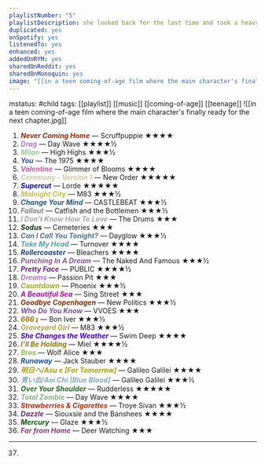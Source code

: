 ```yaml
---
playlistNumber: "5"
playlistDescription: she looked back for the last time and took a heavy sigh—she knew it’ll never be the same again.
duplicated: yes
onSpotify: yes
listenedTo: yes
enhanced: yes
addedOnRYM: yes
sharedOnReddit: yes
sharedOnMonoquin: yes
image: "[[in a teen coming-of-age film where the main character's finally ready for the next chapter.jpg]]"
---
```


mstatus: #child 
tags: [[playlist]] [[music]] [[coming-of-age]] [[teenage]] 
![[in a teen coming-of-age film where the main character's finally ready for the next chapter.jpg]]

1. <b><i><span style="color:#9E2900">Never Coming Home</span></b></i> — Scruffpuppie ★★★★
2. <b><i><span style="color:#AF7FCA">Drag</span></b></i> — Day Wave ★★★★½
3. <b><i><span style="color:#96CA97">Milan</span></b></i> — High Highs ★★★½
4. <b><i><span style="color:#2E52BB">You</span></b></i> — The 1975 ★★★★
5. <b><i><span style="color:#D456B3">Valentine</span></b></i> — Glimmer of Blooms ★★★★
6. <b><i><span style="color:#CECB9E">Ceremony - Version 1</span></b></i> — New Order ★★★★★
7. <b><i><span style="color:#1008CB">Supercut</span></b></i> — Lorde ★★★★★
8. <b><i><span style="color:#C8C245">Midnight City</span></b></i> — M83 ★★★½
9. <b><i><span style="color:#245A89">Change Your Mind</span></b></i> — CASTLEBEAT ★★★½
10. <b><i><span style="color:#838383">Fallout</span></b></i> — Catfish and the Bottlemen ★★★½
11. <b><i><span style="color:#A9A9A9">I Don’t Know How To Love</span></b></i> — The Drums ★★★
12. <b><i><span style="color:#143116">Sodus</span></b></i> — Cemeteries ★★★
13. <b><i><span style="color:#537592">Can I Call You Tonight?</span></b></i> — Dayglow ★★★½
14. <b><i><span style="color:#57A0A7">Take My Head</span></b></i> — Turnover ★★★★
15. <b><i><span style="color:#1F4180">Rollercoaster</span></b></i> — Bleachers ★★★★
16. <b><i><span style="color:#855C94">Punching In A Dream</span></b></i> — The Naked And Famous ★★★½
17. <b><i><span style="color:#6C258A">Pretty Face</span></b></i> — PUBLIC ★★★★½
18. <b><i><span style="color:#AC7CBC">Dreams</span></b></i> — Passion Pit ★★★
19. <b><i><span style="color:#9DB020">Countdown</span></b></i> — Phoenix ★★★½
20. <b><i><span style="color:#B907BD">A Beautiful Sea</span></b></i> — Sing Street ★★★
21. <b><i><span style="color:#842F00">Goodbye Copenhagen</span></b></i> — New Politics ★★★½
22. <b><i><span style="color:#7E4FA0">Who Do You Know</span></b></i> — VVOES ★★★
23. <b><i><span style="color:#A27603">666 ʇ</span></b></i> — Bon Iver ★★★½ 
24. <b><i><span style="color:#B7A847">Graveyard Girl</span></b></i> — M83 ★★★½
25. <b><i><span style="color:#4201D7">She Changes the Weather</span></b></i> — Swim Deep ★★★★
26. <b><i><span style="color:#8E7B03">I’ll Be Holding</span></b></i> — Miel ★★★★½
27. <b><i><span style="color:#8ABC47">Bros</span></b></i> — Wolf Alice ★★★
28. <b><i><span style="color:#1E52A4">Runaway</span></b></i> — Jack Stauber ★★★★
29. <b><i><span style="color:#A7A218">明日へ/Asu e [For Tomorrow]</span></b></i> — Galileo Galilei ★★★★
30. <b><i><span style="color:#88AABA">青い血/Aoi Chi [Blue Blood]</span></b></i> — Galileo Galilei ★★★½
31. <b><i><span style="color:#256C25">Over Your Shoulder</span></b></i> — Rudderless ★★★★★
32. <b><i><span style="color:#86B486">Total Zombie</span></b></i> — Day Wave ★★★★ 
33. <b><i><span style="color:#BF2A07">Strawberries & Cigarettes</span></b></i> — Troye Sivan ★★★½
34. <b><i><span style="color:#77247D">Dazzle</span></b></i> — Siouxsie and the Banshees ★★★★
35. <b><i><span style="color:#08570F">Mercury</span></b></i> — Glaze ★★★½
36. <b><i><span style="color:#8E397E">Far from Home</span></b></i> — Deer Watching ★★★
---
37. 